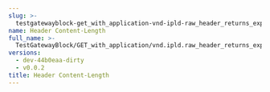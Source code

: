 ```yaml
---
slug: >-
  testgatewayblock-get_with_application-vnd-ipld-raw_header_returns_expected_response_headers-header_content-length
name: Header Content-Length
full_name: >-
  TestGatewayBlock/GET_with_application/vnd.ipld.raw_header_returns_expected_response_headers/Header_Content-Length
versions:
  - dev-44b0eaa-dirty
  - v0.0.2
title: Header Content-Length
---
```


